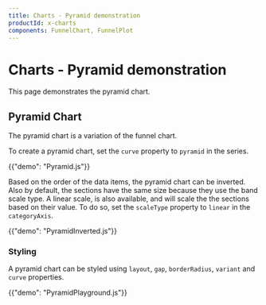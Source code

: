 ```yaml
---
title: Charts - Pyramid demonstration
productId: x-charts
components: FunnelChart, FunnelPlot
---
```


# Charts - Pyramid demonstration

<p class="description">This page demonstrates the pyramid chart.</p>

## Pyramid Chart

The pyramid chart is a variation of the funnel chart.

To create a pyramid chart, set the `curve` property to `pyramid` in the series.

{{"demo": "Pyramid.js"}}

Based on the order of the data items, the pyramid chart can be inverted. Also by default, the sections have the same size because they use the band scale type. A linear scale, is also available, and will scale the the sections based on their value. To do so, set the `scaleType` property to `linear` in the `categoryAxis`.

{{"demo": "PyramidInverted.js"}}

### Styling

A pyramid chart can be styled using `layout`, `gap`, `borderRadius`, `variant` and `curve` properties.

{{"demo": "PyramidPlayground.js"}}
